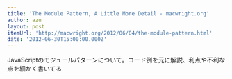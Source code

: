 ```yaml
---
title: 'The Module Pattern, A Little More Detail - macwright.org'
author: azu
layout: post
itemUrl: 'http://macwright.org/2012/06/04/the-module-pattern.html'
date: '2012-06-30T15:00:00.000Z'
---
```

JavaScriptのモジュールパターンについて。コード例を元に解説、利点や不利な点を細かく書いてる
